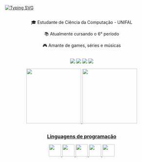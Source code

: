 <!-- Saudação -->
##
[![Typing SVG](https://readme-typing-svg.herokuapp.com?font=Fira+Code&size=25&pause=1000&color=FF729C&center=true&vCenter=true&width=1000&lines=Ol%C3%A1!+Eu+sou+o+Daniel+%F0%9F%91%8B;Seja+bem-vindo+(a)!+%F0%9F%98%89)](https://git.io/typing-svg)


<!-- Descrição -->
##
<div align ="center">
  <p>🎓 Estudante de Ciência da Computação - UNIFAL</p>
  <p>📚 Atualmente cursando o 6° período</p>
  <p>🎮 Amante de games, séries e músicas</p> 
</div>

##
<!-- Contatos -->
<div>
  <p align="center">
    <a href="https://www.youtube.com/channel/UC2sP39QRfIwcwnZ227AWpOg" target="_blank"><img src="https://img.shields.io/badge/YouTube-FF0000?style=for-the-badge&logo=youtube&logoColor=white" target="_blank"></a>
    <a href="https://www.instagram.com/_danclima/" target="_blank"><img src="https://img.shields.io/badge/-Instagram-%23E4405F?style=for-the-badge&logo=instagram&logoColor=white" target="_blank"></a>
<!--     <a href="DanieI#5681" target="_blank"><img src="https://img.shields.io/badge/Discord-7289DA?style=for-the-badge&logo=discord&logoColor=white" target="_blank"></a>  -->
    <a href = "mailto:daniel.costa@sou.unifal-mg.edu.br"><img src="https://img.shields.io/badge/Gmail-D14836?style=for-the-badge&logo=gmail&logoColor=white" target="_blank"></a>
    <a href="https://www.linkedin.com/in/daniel-costa-lima-bb807024b/" target="_blank"><img src="https://img.shields.io/badge/-LinkedIn-%230077B5?style=for-the-badge&logo=linkedin&logoColor=white" target="_blank"></a>   
  </p>
</div>

<!-- Estatísticas -->
<div>
    <p align="center">
      <a href="https://github.com/DanCLima">
      <img height="180em" src="https://github-readme-stats.vercel.app/api?username=DanCLima&show_icons=true&theme=dracula&include_all_commits=true"/> <img height="180em" src="https://github-readme-stats.vercel.app/api/top-langs/?username=DanCLima&layout=compact&langs_count=7&theme=dracula"/>
    </p>
</div>

<!-- Linguages de programação -->
##
<div align="center">
  <h3>Linguagens de programação</h3> 

 <img src="https://cdn.jsdelivr.net/gh/devicons/devicon/icons/c/c-original.svg" width="40" height="40"/> <img src="https://cdn.jsdelivr.net/gh/devicons/devicon/icons/cplusplus/cplusplus-original.svg" width="40" height="40" /> <img src="https://cdn.jsdelivr.net/gh/devicons/devicon/icons/haskell/haskell-original.svg" width="40" height="40"/> <img src="https://cdn.jsdelivr.net/gh/devicons/devicon/icons/java/java-original.svg" width="40" height="40"/> <img src="https://cdn.jsdelivr.net/gh/devicons/devicon/icons/python/python-original-wordmark.svg" width="40" height="40"/>  
</div>



